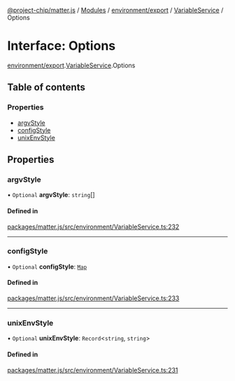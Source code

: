 [@project-chip/matter.js](../README.md) / [Modules](../modules.md) / [environment/export](../modules/environment_export.md) / [VariableService](../modules/environment_export.VariableService.md) / Options

# Interface: Options

[environment/export](../modules/environment_export.md).[VariableService](../modules/environment_export.VariableService.md).Options

## Table of contents

### Properties

- [argvStyle](environment_export.VariableService.Options.md#argvstyle)
- [configStyle](environment_export.VariableService.Options.md#configstyle)
- [unixEnvStyle](environment_export.VariableService.Options.md#unixenvstyle)

## Properties

### argvStyle

• `Optional` **argvStyle**: `string`[]

#### Defined in

[packages/matter.js/src/environment/VariableService.ts:232](https://github.com/project-chip/matter.js/blob/5f71eedebdb9fa54338bde320c311bb359b7455d/packages/matter.js/src/environment/VariableService.ts#L232)

___

### configStyle

• `Optional` **configStyle**: [`Map`](environment_export.VariableService.Map.md)

#### Defined in

[packages/matter.js/src/environment/VariableService.ts:233](https://github.com/project-chip/matter.js/blob/5f71eedebdb9fa54338bde320c311bb359b7455d/packages/matter.js/src/environment/VariableService.ts#L233)

___

### unixEnvStyle

• `Optional` **unixEnvStyle**: `Record`\<`string`, `string`\>

#### Defined in

[packages/matter.js/src/environment/VariableService.ts:231](https://github.com/project-chip/matter.js/blob/5f71eedebdb9fa54338bde320c311bb359b7455d/packages/matter.js/src/environment/VariableService.ts#L231)
